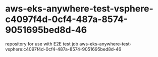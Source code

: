 # aws-eks-anywhere-test-vsphere-c4097f4d-0cf4-487a-8574-9051695bed8d-46
repository for use with E2E test job aws-eks-anywhere-test-vsphere:c4097f4d-0cf4-487a-8574-9051695bed8d-46
